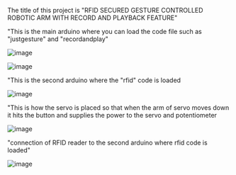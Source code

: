 The title of this project is "RFID SECURED GESTURE CONTROLLED ROBOTIC ARM WITH RECORD AND PLAYBACK FEATURE"

"This is the main arduino where you can load the code file such as "justgesture" and "recordandplay"

![image](https://user-images.githubusercontent.com/121758341/232416036-eb957547-9998-4fc4-a6d3-09271d296ce5.png)

![image](https://user-images.githubusercontent.com/121758341/232397852-9cb7af0b-c635-417b-aa0a-421a6e8d795d.png)

"This is the second arduino where the "rfid" code is loaded 

![image](https://user-images.githubusercontent.com/121758341/232398011-799b831e-cbf4-4bdb-b675-784cd92a368c.png)

"This is how the servo is placed so that when the arm of servo moves down it hits the button and supplies the power to the servo and potentiometer

![image](https://user-images.githubusercontent.com/121758341/232401842-f7e4bfd3-e6ee-4e05-813e-a1eaffc7d643.png)

"connection of RFID reader to the second arduino where rfid code is loaded"

![image](https://user-images.githubusercontent.com/121758341/232398744-47005545-0734-49e7-9fbe-274ebb06269d.png)

